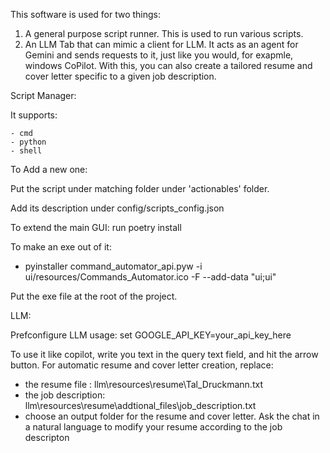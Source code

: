 This software is used for two things:
1. A general purpose script runner. This is used to run various scripts.
2. An LLM Tab that can mimic a client for LLM. It acts as an agent for Gemini and sends requests to it, just like you would, for exapmle, windows CoPilot.
   With this, you can also create a tailored resume and cover letter specific to a given job description.

Script Manager:

It supports:

    - cmd   
    - python    
    - shell
    
To Add a new one:

Put the script under matching folder under
'actionables' folder.

Add its description under
config/scripts_config.json

To extend the main GUI:
run poetry install

To make an exe out of it:

 -  pyinstaller command_automator_api.pyw -i ui/resources/Commands_Automator.ico -F --add-data "ui;ui"

Put the exe file at the root of the
project.

LLM:

Prefconfigure LLM usage:
    set GOOGLE_API_KEY=your_api_key_here


To use it like copilot, write you text in the query text field, and hit the arrow button.
For automatic resume and cover letter creation, replace:
 - the resume file : llm\resources\resume\Tal_Druckmann.txt
 - the job description: llm\resources\resume\addtional_files\job_description.txt
 - choose an output folder for the resume and cover letter.
Ask the chat in a natural language to modify your resume according to the job descripton